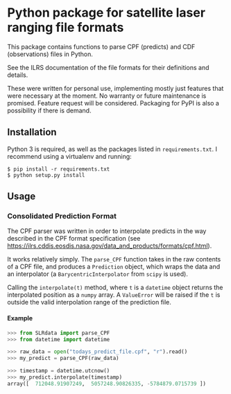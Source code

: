 # Python package for satellite laser ranging file formats

This package contains functions to parse CPF (predicts) and CDF (observations)
files in Python.

See the ILRS documentation of the file formats for their definitions and
details.

These were written for personal use, implementing mostly just features that
were necessary at the moment. No warranty or future maintenance is promised.
Feature request will be considered. Packaging for PyPI is also a possibility if
there is demand.

## Installation

Python 3 is required, as well as the packages listed in `requirements.txt`. I
recommend using a virtualenv and running:

```
$ pip install -r requirements.txt
$ python setup.py install
```

## Usage

### Consolidated Prediction Format

The CPF parser was written in order to interpolate predicts in the way
described in the CPF format specification (see
https://ilrs.cddis.eosdis.nasa.gov/data_and_products/formats/cpf.html).

It works relatively simply. The `parse_CPF` function takes in the raw contents
of a CPF file, and produces a `Prediction` object, which wraps the data and an
interpolator (a `BarycentricInterpolator` from `scipy` is used).

Calling the `interpolate(t)` method, where `t` is a `datetime` object returns
the interpolated position as a `numpy` array. A `ValueError` will be raised if
the `t` is outside the valid interpolation range of the prediction file.

#### Example

```python
>>> from SLRdata import parse_CPF
>>> from datetime import datetime

>>> raw_data = open("todays_predict_file.cpf", "r").read()
>>> my_predict = parse_CPF(raw_data)

>>> timestamp = datetime.utcnow()
>>> my_predict.interpolate(timestamp)
array([  712048.91907249,  5057248.90826335, -5784879.0715739 ])
```

